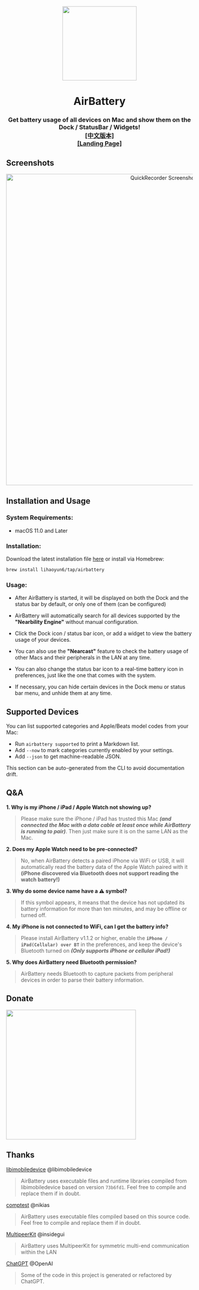 # 
<p align="center">
<img src="./AirBattery/Assets.xcassets/AppIcon.appiconset/icon_128x128@2x.png" width="200" height="200" />
<h1 align="center">AirBattery</h1>
<h3 align="center">Get battery usage of all devices on Mac and show them on the Dock / StatusBar / Widgets!<br><a href="./README_zh.md">[中文版本]</a><br><a href="https://lihaoyun6.github.io/airbattery/">[Landing Page]</a></h3> 
</p>

## Screenshots
<p align="center">
<picture>
  <source media="(prefers-color-scheme: dark)" srcset="./img/preview_dark.png">
  <source media="(prefers-color-scheme: light)" srcset="./img/preview.png">
  <img alt="QuickRecorder Screenshots" src="./img/preview.png" width="840"/>
</picture>
</p>

## Installation and Usage
### System Requirements:
- macOS 11.0 and Later  

### Installation:
Download the latest installation file [here](../../releases/latest) or install via Homebrew:  

```bash
brew install lihaoyun6/tap/airbattery
```

### Usage: 
- After AirBattery is started, it will be displayed on both the Dock and the status bar by default, or only one of them (can be configured)  

- AirBattery will automatically search for all devices supported by the **"Nearbility Engine"** without manual configuration.  
- Click the Dock icon / status bar icon, or add a widget to view the battery usage of your devices.  
- You can also use the **"Nearcast"** feature to check the battery usage of other Macs and their peripherals in the LAN at any time.  
- You can also change the status bar icon to a real-time battery icon in preferences, just like the one that comes with the system.  
- If necessary, you can hide certain devices in the Dock menu or status bar menu, and unhide them at any time.  

## Supported Devices
<!-- SUPPORTED_DEVICES:START -->
You can list supported categories and Apple/Beats model codes from your Mac:

- Run `airbattery supported` to print a Markdown list.
- Add `--now` to mark categories currently enabled by your settings.
- Add `--json` to get machine-readable JSON.

This section can be auto-generated from the CLI to avoid documentation drift.
<!-- SUPPORTED_DEVICES:END -->

## Q&A
**1. Why is my iPhone / iPad / Apple Watch not showing up?**
> Please make sure the iPhone / iPad has trusted this Mac ***(and connected the Mac with a data cable at least once while AirBattery is running to pair)***. Then just make sure it is on the same LAN as the Mac.  

**2. Does my Apple Watch need to be pre-connected?**
> No, when AirBattery detects a paired iPhone via WiFi or USB, it will automatically read the battery data of the Apple Watch paired with it **(iPhone discovered via Bluetooth does not support reading the watch battery!)** 

**3. Why do some device name have a ⚠️ symbol?**
> If this symbol appears, it means that the device has not updated its battery information for more than ten minutes, and may be offline or turned off.  

**4. My iPhone is not connected to WiFi, can I get the battery info?**
> Please install AirBattery v1.1.2 or higher, enable the **`iPhone / iPad(Cellular) over BT`** in the preferences, and keep the device's Bluetooth turned on ***(Only supports iPhone or cellular iPad!)***  

**5. Why does AirBattery need Bluetooth permission?**
> AirBattery needs Bluetooth to capture packets from peripheral devices in order to parse their battery information.  

## Donate
<img src="./img/donate.png" width="350"/>

## Thanks
[libimobiledevice](https://github.com/libimobiledevice/libimobiledevice) @libimobiledevice  
> AirBattery uses executable files and runtime libraries compiled from libimobiledevice based on version `73b6fd1`. Feel free to compile and replace them if in doubt.

[comptest](https://gist.github.com/nikias/ebc6e975dc908f3741af0f789c5b1088) @nikias  
> AirBattery uses executable files compiled based on this source code. Feel free to compile and replace them if in doubt.  

[MultipeerKit](https://github.com/insidegui/MultipeerKit) @insidegui  
> AirBattery uses MultipeerKit for symmetric multi-end communication within the LAN  

[ChatGPT](https://chat.openai.com) @OpenAI  
> Some of the code in this project is generated or refactored by ChatGPT.  
